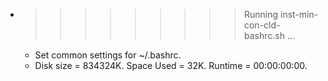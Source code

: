 * >>>>>>>>> Running inst-min-con-cld-bashrc.sh ...
  * Set common settings for ~/.bashrc.
  * Disk size = 834324K. Space Used = 32K. Runtime = 00:00:00:00.
